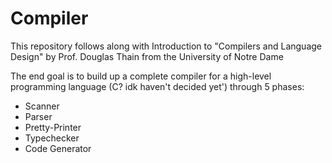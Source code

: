 # Compiler

This repository follows along with Introduction to "Compilers and Language Design" by Prof. Douglas Thain from the University of Notre Dame

The end goal is to build up a complete compiler for a high-level programming language (C? idk haven't decided yet') through 5 phases:

* Scanner
* Parser
* Pretty-Printer
* Typechecker
* Code Generator
